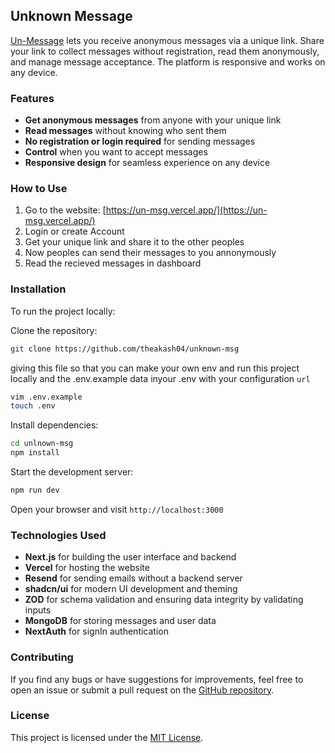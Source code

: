 ## Unknown Message

[Un-Message](https://un-msg.vercel.app) lets you receive anonymous messages via a unique link. Share your link to collect messages without registration, read them anonymously, and manage message acceptance. The platform is responsive and works on any device.

### Features

- **Get anonymous messages** from anyone with your unique link
- **Read messages** without knowing who sent them
- **No registration or login required** for sending messages
- **Control** when you want to accept messages
- **Responsive design** for seamless experience on any device

### How to Use

1. Go to the website: [https://un-msg.vercel.app/](https://un-msg.vercel.app/)
2. Login or create Account
3. Get your unique link and share it to the other peoples
4. Now peoples can send their messages to you annonymously
5. Read the recieved messages in dashboard

### Installation

To run the project locally:

Clone the repository:

```bash
git clone https://github.com/theakash04/unknown-msg
```

giving this file so that you can make your own env and run this project locally and the .env.example data inyour .env with your configuration `url`

```bash
vim .env.example
touch .env
```

Install dependencies:

```bash
cd unlnown-msg
npm install
```

Start the development server:

```bash
npm run dev
```

Open your browser and visit `http://localhost:3000`

### Technologies Used

- **Next.js** for building the user interface and backend
- **Vercel** for hosting the website
- **Resend** for sending emails without a backend server
- **shadcn/ui** for modern UI development and theming
- **ZOD** for schema validation and ensuring data integrity by validating inputs
- **MongoDB** for storing messages and user data
- **NextAuth** for signIn authentication


### Contributing

If you find any bugs or have suggestions for improvements, feel free to open an issue or submit a pull request on the [GitHub repository](https://github.com/theakash04/unknown-msg).

### License

This project is licensed under the [MIT License](LICENSE).
